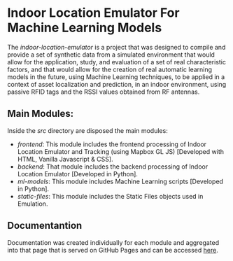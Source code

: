 # Indoor Location Emulator For Machine Learning Models  

The <em>indoor-location-emulator</em> is a project that was designed to compile and provide a set of synthetic data from a simulated environment that would allow for the application, study, and evaluation of a set of real characteristic factors, and that would allow for the creation of real automatic learning models in the future, using Machine Learning techniques, to be applied in a context of asset localization and prediction, in an indoor environment, using passive RFID tags and the RSSI values obtained from RF antennas.

## Main Modules:
Inside the <em>src</em> directory are disposed the main modules:
- <em>frontend</em>: This module includes the frontend processing of Indoor Location Emulator and Tracking (using Mapbox GL JS) [Developed with HTML, Vanilla Javascript & CSS].
- <em>backend</em>: That module includes the backend processing of Indoor Location Emulator [Developed in Python].
- <em>ml-models</em>: This module includes Machine Learning scripts [Developed in Python]. 
- <em>static-files</em>: This module includes the Static Files objects used in Emulation.

## Documentantion 

Documentation was created individually for each module and aggregated into that page that is served on GitHub Pages and can be accessed [here](https://atnog.github.io/indoor-location-emulator/).

